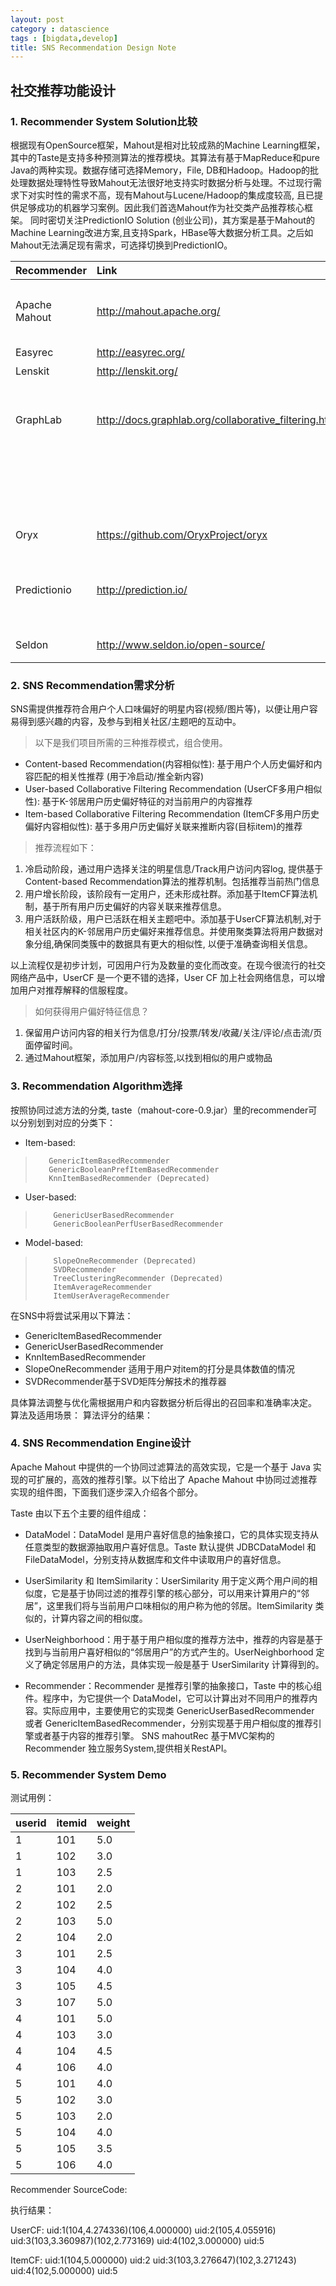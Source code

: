 ```yaml
---
layout: post
category : datascience
tags : [bigdata,develop]
title: SNS Recommendation Design Note
---
```


社交推荐功能设计
------------------------

### 1.	Recommender System Solution比较

 根据现有OpenSource框架，Mahout是相对比较成熟的Machine Learning框架，其中的Taste是支持多种预测算法的推荐模块。其算法有基于MapReduce和pure 
 Java的两种实现。数据存储可选择Memory，File, 
 DB和Hadoop。Hadoop的批处理数据处理特性导致Mahout无法很好地支持实时数据分析与处理。不过现行需求下对实时性的需求不高，现有Mahout与Lucene/Hadoop的集成度较高, 
 且已提供足够成功的机器学习案例。因此我们首选Mahout作为社交类产品推荐核心框架。
 同时密切关注PredictionIO Solution (创业公司)，其方案是基于Mahout的Machine 
 Learning改进方案,且支持Spark，HBase等大数据分析工具。之后如Mahout无法满足现有需求，可选择切换到PredictionIO。


| Recommender  |  Link	                                              | Status  | Language | Feature |
| -------------|:-----------------------------------------------------|:--------|:---------|:--------|
|Apache Mahout | http://mahout.apache.org/                            | Active  | Java	   | 基于Hadoop,扩展性好,有较多支持,有现成实例，缺乏实时性数据分析 |
|Easyrec	   | http://easyrec.org/                                  | Abandon	| Java	   | 易用性,但已无维护                                        |
|Lenskit	   | http://lenskit.org/                                  | Active	| Java	   | 学术圈内的影响力很大                                      |
|GraphLab	   | http://docs.graphlab.org/collaborative_filtering.html| Active	| C++      | 实现了ALS，CCD++，SGD，Bias-SGD，SVD++，Weighted-ALS，Sparse-ALS，<br> |
|			   |													  |		    |		   | Non-negative  Matrix Factorization，Restarted Lanczos Algorithm等算法 |
|Oryx	       | https://github.com/OryxProject/oryx                  | Active	| Java     | 基于Lambda架构，支持Spark，Kafka                         |
|Predictionio  | http://prediction.io/                                | Active  | Scale	   | 基于Mahout,支持Apache Spark,Hbase,Spray，擅长用户交互、数据可视化 |
|Seldon	       | http://www.seldon.io/open-source/                    | Active  | Java	   | 支持Apache Spark,提供RestAPI |


### 2.	SNS Recommendation需求分析
SNS需提供推荐符合用户个人口味偏好的明星内容(视频/图片等)，以便让用户容易得到感兴趣的内容，及参与到相关社区/主题吧的互动中。

> 以下是我们项目所需的三种推荐模式，组合使用。

* Content-based Recommendation(内容相似性): 基于用户个人历史偏好和内容匹配的相关性推荐 (用于冷启动/推全新内容) 
* User-based Collaborative Filtering Recommendation (UserCF多用户相似性): 基于K-邻居用户历史偏好特征的对当前用户的内容推荐
* Item-based Collaborative Filtering Recommendation (ItemCF多用户历史偏好内容相似性): 基于多用户历史偏好关联来推断内容(目标item)的推荐

> 推荐流程如下：

1.	冷启动阶段，通过用户选择关注的明星信息/Track用户访问内容log, 提供基于Content-based Recommendation算法的推荐机制。包括推荐当前热门信息
2.	用户增长阶段，该阶段有一定用户，还未形成社群。添加基于ItemCF算法机制，基于所有用户历史偏好的内容关联来推荐信息。
3.	用户活跃阶级，用户已活跃在相关主题吧中。添加基于UserCF算法机制,对于相关社区内的K-邻居用户历史偏好来推荐信息。并使用聚类算法将用户数据对象分组,确保同类簇中的数据具有更大的相似性, 以便于准确查询相关信息。

以上流程仅是初步计划，可因用户行为及数量的变化而改变。在现今很流行的社交网络产品中，UserCF 是一个更不错的选择，User CF 加上社会网络信息，可以增加用户对推荐解释的信服程度。 

> 如何获得用户偏好特征信息？

1.	保留用户访问内容的相关行为信息/打分/投票/转发/收藏/关注/评论/点击流/页面停留时间。
2.	通过Mahout框架，添加用户/内容标签,以找到相似的用户或物品

### 3.	Recommendation Algorithm选择

按照协同过滤方法的分类, taste（mahout-core-0.9.jar）里的recommender可以分别划到对应的分类下：

* Item-based:
>        GenericItemBasedRecommender
>        GenericBooleanPrefItemBasedRecommender
>        KnnItemBasedRecommender (Deprecated)
* User-based:
>         GenericUserBasedRecommender
>         GenericBooleanPerfUserBasedRecommender
* Model-based:
>         SlopeOneRecommender (Deprecated)
>         SVDRecommender
>         TreeClusteringRecommender (Deprecated)
>         ItemAverageRecommender
>         ItemUserAverageRecommender	

在SNS中将尝试采用以下算法：

* GenericItemBasedRecommender
* GenericUserBasedRecommender
* KnnItemBasedRecommender
* SlopeOneRecommender 适用于用户对item的打分是具体数值的情况
* SVDRecommender基于SVD矩阵分解技术的推荐器

具体算法调整与优化需根据用户和内容数据分析后得出的召回率和准确率决定。
算法及适用场景：
算法评分的结果：
 

### 4.	SNS Recommendation Engine设计

Apache Mahout 中提供的一个协同过滤算法的高效实现，它是一个基于 Java 实现的可扩展的，高效的推荐引擎。以下给出了 Apache Mahout 中协同过滤推荐实现的组件图，下面我们逐步深入介绍各个部分。
 
Taste 由以下五个主要的组件组成： 

* DataModel：DataModel 是用户喜好信息的抽象接口，它的具体实现支持从任意类型的数据源抽取用户喜好信息。Taste 默认提供 JDBCDataModel 和 FileDataModel，分别支持从数据库和文件中读取用户的喜好信息。

* UserSimilarity 和 ItemSimilarity：UserSimilarity 用于定义两个用户间的相似度，它是基于协同过滤的推荐引擎的核心部分，可以用来计算用户的“邻居”，这里我们将与当前用户口味相似的用户称为他的邻居。ItemSimilarity 类似的，计算内容之间的相似度。

* UserNeighborhood：用于基于用户相似度的推荐方法中，推荐的内容是基于找到与当前用户喜好相似的“邻居用户”的方式产生的。UserNeighborhood 定义了确定邻居用户的方法，具体实现一般是基于 UserSimilarity 计算得到的。

* Recommender：Recommender 是推荐引擎的抽象接口，Taste 中的核心组件。程序中，为它提供一个 DataModel，它可以计算出对不同用户的推荐内容。实际应用中，主要使用它的实现类 GenericUserBasedRecommender 或者 GenericItemBasedRecommender，分别实现基于用户相似度的推荐引擎或者基于内容的推荐引擎。
SNS mahoutRec 基于MVC架构的Recommender 独立服务System,提供相关RestAPI。


### 5.	Recommender System Demo

测试用例：

| userid | itemid | weight |
|--------|:-------|:-------|
|1       | 101    | 5.0    |
|1 | 102 |3.0 |
|1 | 103 |2.5 | 
|2 | 101 | 2.0 |
|2 | 102 | 2.5 |
|2 |103 |5.0 |
|2 |104 |2.0 |
|3 |101 |2.5 |
|3 |104 |4.0 |
|3 |105 |4.5 |
|3 |107 |5.0|
|4 |101 |5.0|
|4 |103 |3.0|
|4 |104 |4.5|
|4 |106 |4.0|
|5 |101 |4.0|
|5 |102 |3.0|
|5 |103 |2.0|
|5 |104 |4.0|
|5 |105 |3.5|
|5 |106 |4.0|

Recommender SourceCode:

执行结果：

UserCF:
uid:1(104,4.274336)(106,4.000000)
uid:2(105,4.055916)
uid:3(103,3.360987)(102,2.773169)
uid:4(102,3.000000)
uid:5

ItemCF:
uid:1(104,5.000000)
uid:2
uid:3(103,3.276647)(102,3.271243)
uid:4(102,5.000000)
uid:5





